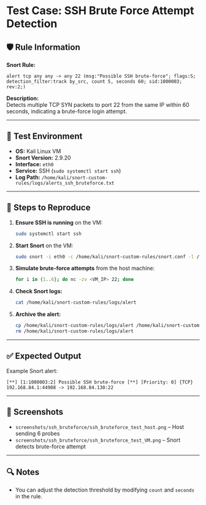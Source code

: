 # Test Case: SSH Brute Force Attempt Detection

## 🛡️ Rule Information

**Snort Rule:**
```snort
alert tcp any any -> any 22 (msg:"Possible SSH brute-force"; flags:S; detection_filter:track by_src, count 5, seconds 60; sid:1000003; rev:2;)
```

**Description:**  
Detects multiple TCP SYN packets to port 22 from the same IP within 60 seconds, indicating a brute-force login attempt.

---

## 🧪 Test Environment

- **OS:** Kali Linux VM  
- **Snort Version:** 2.9.20  
- **Interface:** `eth0`  
- **Service:** SSH (`sudo systemctl start ssh`)  
- **Log Path:** `/home/kali/snort-custom-rules/logs/alerts_ssh_bruteforce.txt`

---

## 🧭 Steps to Reproduce

1. **Ensure SSH is running** on the VM:

    ```bash
    sudo systemctl start ssh
    ```

2. **Start Snort** on the VM:

    ```bash
    sudo snort -i eth0 -c /home/kali/snort-custom-rules/snort.conf -l /home/kali/snort-custom-rules/logs -A fast
    ```

3. **Simulate brute-force attempts** from the host machine:

    ```bash
    for i in {1..6}; do nc -zv <VM_IP> 22; done
    ```

4. **Check Snort logs:**

    ```bash
    cat /home/kali/snort-custom-rules/logs/alert
    ```

5. **Archive the alert:**

    ```bash
    cp /home/kali/snort-custom-rules/logs/alert /home/kali/snort-custom-rules/logs/archived_logs/alerts_ssh_bruteforce.txt
    rm /home/kali/snort-custom-rules/logs/alert
    ```

---

## ✅ Expected Output

Example Snort alert:

```
[**] [1:1000003:2] Possible SSH brute-force [**] [Priority: 0] {TCP} 192.168.84.1:44908 -> 192.168.84.130:22
```

---

## 📸 Screenshots

- `screenshots/ssh_bruteforce/ssh_bruteforce_test_host.png` – Host sending 6 probes  
- `screenshots/ssh_bruteforce/ssh_bruteforce_test_VM.png` – Snort detects brute-force attempt

---

## 🔍 Notes

- You can adjust the detection threshold by modifying `count` and `seconds` in the rule.
